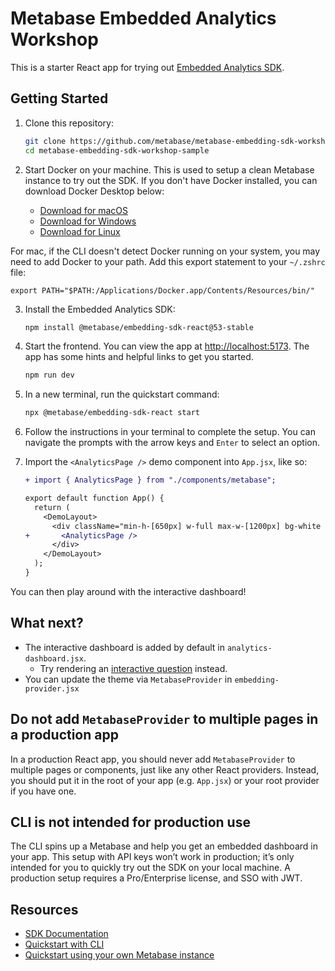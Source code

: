 # Metabase Embedded Analytics Workshop

This is a starter React app for trying out [Embedded Analytics SDK](https://www.metabase.com/docs/latest/embedding/sdk/introduction).

## Getting Started

1. Clone this repository:

   ```bash
   git clone https://github.com/metabase/metabase-embedding-sdk-workshop-sample.git
   cd metabase-embedding-sdk-workshop-sample
   ```

2. Start Docker on your machine. This is used to setup a clean Metabase instance to try out the SDK. If you don't have Docker installed, you can download Docker Desktop below:

   - [Download for macOS](https://docs.docker.com/desktop/setup/install/mac-install/)
   - [Download for Windows](https://docs.docker.com/desktop/setup/install/windows-install/)
   - [Download for Linux](https://docs.docker.com/desktop/setup/install/linux/)

For mac, if the CLI doesn't detect Docker running on your system, you may need to add Docker to your path. Add this export statement to your `~/.zshrc` file:

    export PATH="$PATH:/Applications/Docker.app/Contents/Resources/bin/"

3. Install the Embedded Analytics SDK:

   ```bash
   npm install @metabase/embedding-sdk-react@53-stable
   ```

4. Start the frontend. You can view the app at [http://localhost:5173](http://localhost:5173). The app has some hints and helpful links to get you started.

   ```bash
   npm run dev
   ```

5. In a new terminal, run the quickstart command:

   ```bash
   npx @metabase/embedding-sdk-react start
   ```

6. Follow the instructions in your terminal to complete the setup. You can navigate the prompts with the arrow keys and `Enter` to select an option.

7. Import the `<AnalyticsPage />` demo component into `App.jsx`, like so:

   ```diff
   + import { AnalyticsPage } from "./components/metabase";

   export default function App() {
     return (
       <DemoLayout>
         <div className="min-h-[650px] w-full max-w-[1200px] bg-white rounded-xl">
   +       <AnalyticsPage />
         </div>
       </DemoLayout>
     );
   }
   ```

You can then play around with the interactive dashboard!

## What next?

- The interactive dashboard is added by default in `analytics-dashboard.jsx`.
  - Try rendering an [interactive question](https://www.metabase.com/docs/latest/embedding/sdk/questions) instead.
- You can update the theme via `MetabaseProvider` in `embedding-provider.jsx`

## Do not add `MetabaseProvider` to multiple pages in a production app

In a production React app, you should never add `MetabaseProvider` to multiple pages or components, just like any other React providers. Instead, you should put it in the root of your app (e.g. `App.jsx`) or your root provider if you have one.

## CLI is not intended for production use

The CLI spins up a Metabase and help you get an embedded dashboard in your app. This setup with API keys won’t work in production; it’s only intended for you to quickly try out the SDK on your local machine. A production setup requires a Pro/Enterprise license, and SSO with JWT.

## Resources

- [SDK Documentation](https://www.metabase.com/docs/latest/embedding/sdk/introduction)
- [Quickstart with CLI](https://www.metabase.com/docs/latest/embedding/sdk/quickstart-cli)
- [Quickstart using your own Metabase instance](https://www.metabase.com/docs/latest/embedding/sdk/quickstart)
